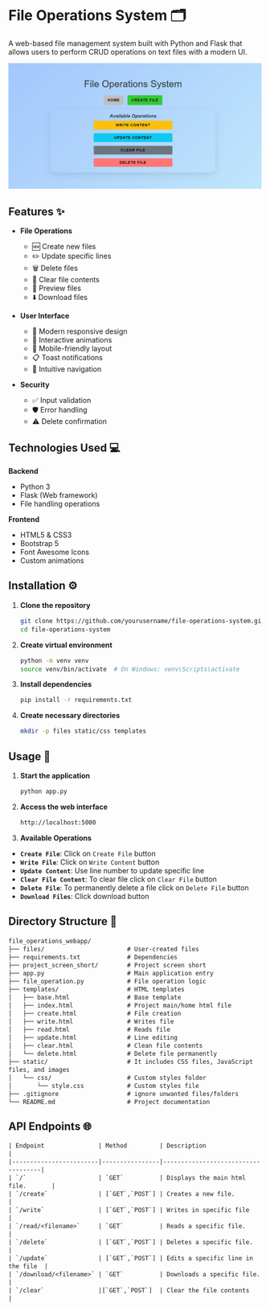 # File Operations System 🗂️

A web-based file management system built with Python and Flask that allows users to perform CRUD operations on text files with a modern UI.

![Demo Screenshot](project_screen_short/project_short.jpg) <!-- Add actual screenshot later -->

## Features ✨

- **File Operations**
  - 🆕 Create new files
  - ✏️ Update specific lines
  - 🗑️ Delete files
  - 🧹 Clear file contents
  - 👀 Preview files
  - ⬇️ Download files

- **User Interface**
  - 🎨 Modern responsive design
  - 🚀 Interactive animations
  - 📱 Mobile-friendly layout
  - 📋 Toast notifications
  - 🎯 Intuitive navigation

- **Security**
  - ✅ Input validation
  - 🛡️ Error handling
  - ⚠️ Delete confirmation

## Technologies Used 💻

**Backend**
- Python 3
- Flask (Web framework)
- File handling operations

**Frontend**
- HTML5 & CSS3
- Bootstrap 5
- Font Awesome Icons
- Custom animations

## Installation ⚙️

1. **Clone the repository**
   ```bash
   git clone https://github.com/yourusername/file-operations-system.git
   cd file-operations-system
   ```

2. **Create virtual environment**
   ```bash
   python -m venv venv
   source venv/bin/activate  # On Windows: venv\Scripts\activate
   ```
   
3. **Install dependencies**
   ```bash
   pip install -r requirements.txt
   ```
   
4. **Create necessary directories**
   ```bash
   mkdir -p files static/css templates
   ```
   
## Usage 🚀  
1. **Start the application**
   ```bash
   python app.py
   ```
   
2. **Access the web interface**
   ```bash
   http://localhost:5000
   ```
   
3. **Available Operations**

- **`Create File`**: Click on `Create File` button
- **`Write File`**: Click on `Write Content` button
- **`Update Content`**: Use line number to update specific line
- **`Clear File Content`**: To clear file click on `Clear File` button
- **`Delete File`**: To permanently delete a file click on `Delete File` button
- **`Download Files`**: Click download button

## Directory Structure 📂

```text
file_operations_webapp/
├── files/                       # User-created files
├── requirements.txt             # Dependencies
├── project_screen_short/        # Project screen short
├── app.py                       # Main application entry
├── file_operation.py            # File operation logic
├── templates/                   # HTML templates
│   ├── base.html                # Base template 
│   ├── index.html               # Project main/home html file
│   ├── create.html              # File creation
│   ├── write.html               # Writes file
│   ├── read.html                # Reads file
│   ├── update.html              # Line editing
│   ├── clear.html               # Clean file contents
│   └── delete.html              # Delete file permanently 
├── static/                      # It includes CSS files, JavaScript files, and images
│   └── css/                     # Custom styles folder
│       └── style.css            # Custom styles file
├── .gitignore                   # ignore unwanted files/folders
└── README.md                    # Project documentation

```

## API Endpoints 🌐

```text
| Endpoint               | Method         | Description                        |
|------------------------|----------------|------------------------------------|
| `/`                    | `GET`          | Displays the main html file.       |
| `/create`              | [`GET`,`POST`] | Creates a new file.                |
| `/write`               | [`GET`,`POST`] | Writes in specific file            |
| `/read/<filename>`     | `GET`          | Reads a specific file.             |
| `/delete`              | [`GET`,`POST`] | Deletes a specific file.           |
| `/update`              | [`GET`,`POST`] | Edits a specific line in the file  |
| `/download/<filename>` | `GET`          | Downloads a specific file.         |
| `/clear`               |[`GET`,`POST`]  | Clear the file contents            |

```

